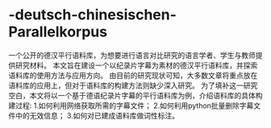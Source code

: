 # -deutsch-chinesischen-Parallelkorpus
一个公开的德汉平行语料库，为想要进行语言对比研究的语言学者、学生与教师提供研究材料。
本文旨在建设一个以纪录片字幕为素材的德汉平行语料库，并探索语料库的使用方法与应用方向。
由目前的研究现状可知，大多数文章将重点放在语料库的应用上，但对于语料库的构建方法则缺少深入研究。
为了填补这一研究空白，本文将以一个基于德语纪录片字幕的平行语料库为例，介绍语料库的具体构建过程:
1.如何利用网络获取所需的字幕文件；
2.如何利用python批量删除字幕文件中的无效信息；
3.如何对已建成语料库做词性标注。
